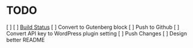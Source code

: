 # TODO 
[ ] 
[ ] [Build Status](https://travis-ci.org/)
[ ] Convert to Gutenberg block
[ ] Push to Github
[ ] Convert API key to WordPress plugin setting
[ ] Push Changes
[ ] Design better README
